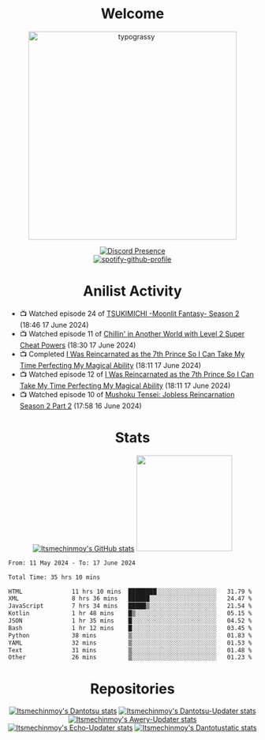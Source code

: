 <div align="center">

# Welcome
<a href="https://github.com/kawarimidoll/typograssy">
    <img alt="typograssy" src="https://typograssy.deno.dev/api?text=%E3%82%88%E3%81%86%E3%81%93%E3%81%9D%E3%81%BF%E3%81%AA%E3%81%95%E3%82%93%20-%20Itsmechinmoy--&&l0=none&l1=82d9d0&l2=027353&l3=038c4c&l4=01402e&bg=none&frame=none&speed=100&comment=" width="421.99">
</a>

[![Discord Presence](https://lanyard.cnrad.dev/api/523539866311720963?theme=dark&bg=Oe1116&animated=false&hideDiscrim=true&borderRadius=30px&hideActivity=whenNotUsed)](https://discord.com/users/523539866311720963)<br>
[![spotify-github-profile](https://spotify-github-profile.vercel.app/api/view?uid=31zczwoe3obxakjgkio7anubhkaq&cover_image=true&theme=novatorem&show_offline=true&background_color=121212&interchange=false&bar_color=53b14f&bar_color=ffffff&bar_color_cover=false)](https://spotify-github-profile.vercel.app/api/view?uid=31zczwoe3obxakjgkio7anubhkaq&redirect=true)
</div>

<div align="center">

# Anilist Activity
</div>
<!-- ANILIST_ACTIVITY:start -->

-   📺 Watched episode 24 of [TSUKIMICHI -Moonlit Fantasy- Season 2](https://anilist.co/anime/139518) (18:46 17 June 2024)
-   📺 Watched episode 11 of [Chillin' in Another World with Level 2 Super Cheat Powers](https://anilist.co/anime/170130) (18:30 17 June 2024)
-   📺 Completed [I Was Reincarnated as the 7th Prince So I Can Take My Time Perfecting My Magical Ability](https://anilist.co/anime/156415) (18:11 17 June 2024)
-   📺 Watched episode 12 of [I Was Reincarnated as the 7th Prince So I Can Take My Time Perfecting My Magical Ability](https://anilist.co/anime/156415) (18:11 17 June 2024)
-   📺 Watched episode 10 of [Mushoku Tensei: Jobless Reincarnation Season 2 Part 2](https://anilist.co/anime/166873) (17:58 16 June 2024)

<!-- ANILIST_ACTIVITY:end -->
<div align="center">
    
# Stats
[![Itsmechinmoy's GitHub stats](https://github-readme-stats.vercel.app/api?username=itsmechinmoy&show_icons=true&theme=algolia)](https://github.com/anuraghazra/github-readme-stats)
<img src="https://github-readme-stackoverflow.vercel.app/?userID=25004176&theme=dark" height="194"/>
</div>
<!--START_SECTION:waka-->

```txt
From: 11 May 2024 - To: 17 June 2024

Total Time: 35 hrs 10 mins

HTML              11 hrs 10 mins  ████████░░░░░░░░░░░░░░░░░   31.79 %
XML               8 hrs 36 mins   ██████░░░░░░░░░░░░░░░░░░░   24.47 %
JavaScript        7 hrs 34 mins   █████▒░░░░░░░░░░░░░░░░░░░   21.54 %
Kotlin            1 hr 48 mins    █▒░░░░░░░░░░░░░░░░░░░░░░░   05.15 %
JSON              1 hr 35 mins    █░░░░░░░░░░░░░░░░░░░░░░░░   04.52 %
Bash              1 hr 12 mins    █░░░░░░░░░░░░░░░░░░░░░░░░   03.45 %
Python            38 mins         ▒░░░░░░░░░░░░░░░░░░░░░░░░   01.83 %
YAML              32 mins         ▒░░░░░░░░░░░░░░░░░░░░░░░░   01.53 %
Text              31 mins         ▒░░░░░░░░░░░░░░░░░░░░░░░░   01.48 %
Other             26 mins         ▒░░░░░░░░░░░░░░░░░░░░░░░░   01.23 %
```

<!--END_SECTION:waka-->
<div align="center">

# Repositories
[![Itsmechinmoy's Dantotsu stats](https://github-readme-stats.vercel.app/api/pin/?username=itsmechinmoy&repo=dantotsu&show_icons=true&theme=algolia&description_lines_count=1)](https://github.com/itsmechinmoy/dantotsu)
[![Itsmechinmoy's Dantotsu-Updater stats](https://github-readme-stats.vercel.app/api/pin/?username=itsmechinmoy&repo=dantotsu-updater&show_icons=true&theme=algolia&description_lines_count=1)](https://github.com/itsmechinmoy/dantotsu-updater)
[![Itsmechinmoy's Awery-Updater stats](https://github-readme-stats.vercel.app/api/pin/?username=itsmechinmoy&repo=awery-updater&show_icons=true&theme=algolia&description_lines_count=1)](https://github.com/itsmechinmoy/awery-updater)
[![Itsmechinmoy's Echo-Updater stats](https://github-readme-stats.vercel.app/api/pin/?username=itsmechinmoy&repo=echo-updater&show_icons=true&theme=algolia&description_lines_count=1)](https://github.com/itsmechinmoy/echo-updater)
[![Itsmechinmoy's Dantotustatic stats](https://github-readme-stats.vercel.app/api/pin/?username=itsmechinmoy&repo=dantotustatic&show_icons=true&theme=algolia&description_lines_count=1)](https://github.com/itsmechinmoy/dantotustatic)
</div>
